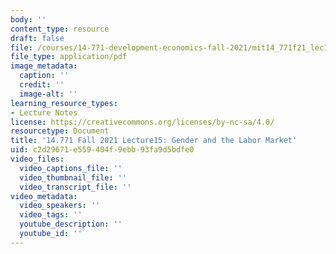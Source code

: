 ```yaml
---
body: ''
content_type: resource
draft: false
file: /courses/14-771-development-economics-fall-2021/mit14_771f21_lec15.pdf
file_type: application/pdf
image_metadata:
  caption: ''
  credit: ''
  image-alt: ''
learning_resource_types:
- Lecture Notes
license: https://creativecommons.org/licenses/by-nc-sa/4.0/
resourcetype: Document
title: '14.771 Fall 2021 Lecture15: Gender and the Labor Market'
uid: c2d29671-e559-404f-9ebb-93fa9d5bdfe0
video_files:
  video_captions_file: ''
  video_thumbnail_file: ''
  video_transcript_file: ''
video_metadata:
  video_speakers: ''
  video_tags: ''
  youtube_description: ''
  youtube_id: ''
---
```


